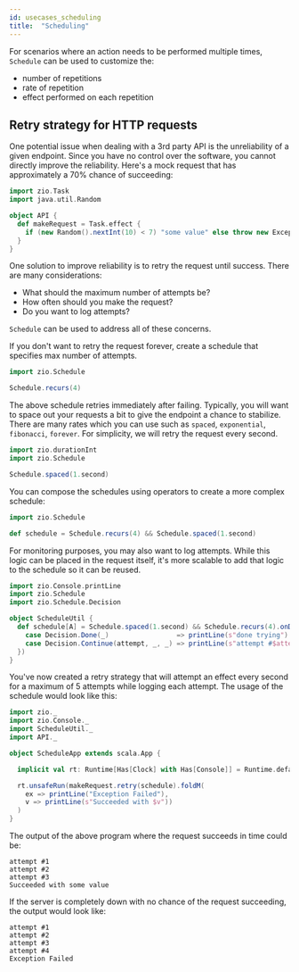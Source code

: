 ```yaml
---
id: usecases_scheduling
title:  "Scheduling"
---
```

For scenarios where an action needs to be performed multiple times, `Schedule` can be used to customize the:
* number of repetitions
* rate of repetition
* effect performed on each repetition

## Retry strategy for HTTP requests
One potential issue when dealing with a 3rd party API is the unreliability of a given endpoint. Since you have no control over the software, you cannot directly improve the reliability. Here's a mock request that has approximately a 70% chance of succeeding:
```scala mdoc:silent
import zio.Task
import java.util.Random

object API {
  def makeRequest = Task.effect {
    if (new Random().nextInt(10) < 7) "some value" else throw new Exception("hi")
  }
}
```
One solution to improve reliability is to retry the request until success. There are many considerations:
* What should the maximum number of attempts be?
* How often should you make the request?
* Do you want to log attempts?

`Schedule` can be used to address all of these concerns.

If you don't want to retry the request forever, create a schedule that specifies max number of attempts.
```scala mdoc:silent
import zio.Schedule

Schedule.recurs(4)
```
The above schedule retries immediately after failing.
Typically, you will want to space out your requests a bit to give the endpoint a chance to stabilize.
There are many rates which you can use such as `spaced`, `exponential`, `fibonacci`, `forever`. For simplicity, we will retry the request every second.
```scala mdoc:silent
import zio.durationInt
import zio.Schedule

Schedule.spaced(1.second)
```
You can compose the schedules using operators to create a more complex schedule:
```scala mdoc:silent
import zio.Schedule

def schedule = Schedule.recurs(4) && Schedule.spaced(1.second)
```

For monitoring purposes, you may also want to log attempts. While this logic can be placed in the request itself, it's more scalable to add that logic to the schedule so it can be reused.
```scala mdoc:silent
import zio.Console.printLine
import zio.Schedule
import zio.Schedule.Decision

object ScheduleUtil {
  def schedule[A] = Schedule.spaced(1.second) && Schedule.recurs(4).onDecision({
    case Decision.Done(_)                 => printLine(s"done trying")
    case Decision.Continue(attempt, _, _) => printLine(s"attempt #$attempt")
  })
}
```
You've now created a retry strategy that will attempt an effect every second for a maximum of 5 attempts while logging each attempt. The usage of the schedule would look like this:
```scala mdoc:silent
import zio._
import zio.Console._
import ScheduleUtil._
import API._

object ScheduleApp extends scala.App {

  implicit val rt: Runtime[Has[Clock] with Has[Console]] = Runtime.default

  rt.unsafeRun(makeRequest.retry(schedule).foldM(
    ex => printLine("Exception Failed"),
    v => printLine(s"Succeeded with $v"))
  )
}
```

The output of the above program where the request succeeds in time could be:
```
attempt #1
attempt #2
attempt #3
Succeeded with some value
```
If the server is completely down with no chance of the request succeeding, the output would look like:
```
attempt #1
attempt #2
attempt #3
attempt #4
Exception Failed
```

